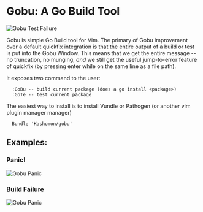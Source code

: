 Gobu: A Go Build Tool
====

![Gobu Test Failure](http://i.imgur.com/uVg9sDa.png)

Gobu is simple Go Build tool for Vim.  The primary of Gobu improvement over a
default quickfix integration is that the entire output of a build or test is
put into the Gobu Window.  This means that we get the entire message -- no
truncation, no munging, *and* we still get the useful jump-to-error feature of
quickfix (by pressing enter while on the same line as a file path).

It exposes two command to the user:

      :GoBu -- build current package (does a go install <package>)
      :GoTe -- test current package

The easiest way to install is to install Vundle or Pathogen (or another vim
plugin manager manager)

      Bundle 'Kashomon/gobu'

## Examples:

### Panic!

![Gobu Panic](http://i.imgur.com/5eD6hSl.png)

### Build Failure

![Gobu Panic](http://i.imgur.com/rYQ9obJ.png)

